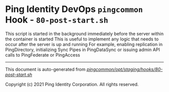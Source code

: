 
# Ping Identity DevOps `pingcommon` Hook - `80-post-start.sh`
 This script is started in the background immediately before 
 the server within the container is started
 This is useful to implement any logic that needs to occur after the
 server is up and running
 For example, enabling replication in PingDirectory, initializing Sync 
 Pipes in PingDataSync or issuing admin API calls to PingFederate or PingAccess

---
This document is auto-generated from _[pingcommon/opt/staging/hooks/80-post-start.sh](https://github.com/pingidentity/pingidentity-docker-builds/blob/master/pingcommon/opt/staging/hooks/80-post-start.sh)_

Copyright (c) 2021 Ping Identity Corporation. All rights reserved.

